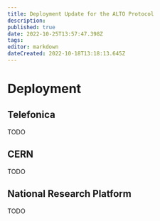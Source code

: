 ```yaml
---
title: Deployment Update for the ALTO Protocol
description: 
published: true
date: 2022-10-25T13:57:47.398Z
tags: 
editor: markdown
dateCreated: 2022-10-18T13:18:13.645Z
---
```


# Deployment

## Telefonica

TODO

## CERN

TODO

## National Research Platform

TODO